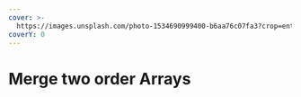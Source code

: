 ```yaml
---
cover: >-
  https://images.unsplash.com/photo-1534690999400-b6aa76c07fa3?crop=entropy&cs=tinysrgb&fm=jpg&ixid=MnwxOTcwMjR8MHwxfHNlYXJjaHw0fHxhcnJheXxlbnwwfHx8fDE2NTkxNjcyMjc&ixlib=rb-1.2.1&q=80
coverY: 0
---
```


# Merge two order Arrays

